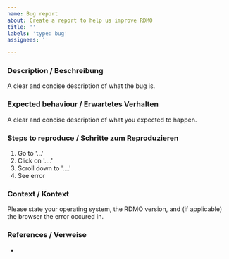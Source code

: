 ```yaml
---
name: Bug report
about: Create a report to help us improve RDMO
title: ''
labels: 'type: bug'
assignees: ''

---
```


### Description / Beschreibung

A clear and concise description of what the bug is.

### Expected behaviour / Erwartetes Verhalten

A clear and concise description of what you expected to happen.

### Steps to reproduce / Schritte zum Reproduzieren

1. Go to '...'
2. Click on '....'
3. Scroll down to '....'
4. See error

### Context / Kontext

Please state your operating system, the RDMO version, and (if applicable) the browser the error occured in.

### References / Verweise

* 

